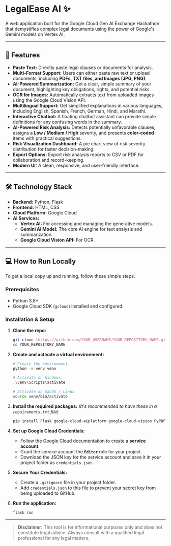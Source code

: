 # LegalEase AI ✨

A web application built for the Google Cloud Gen AI Exchange Hackathon that demystifies complex legal documents using the power of Google's Gemini models on Vertex AI.

---

## 🚀 Features

-   **Paste Text:** Directly paste legal clauses or documents for analysis.
-   **Multi-Format Support:** Users can either paste raw text or upload documents, including **PDFs, TXT files, and Images (JPG, PNG)**.
-   **AI-Powered Summarization:** Get a clear, simple summary of your document, highlighting key obligations, rights, and potential risks.
-   **OCR for Images:** Automatically extracts text from uploaded images using the Google Cloud Vision API.
-   **Multilingual Support:** Get simplified explanations in various languages, including English, Spanish, French, German, Hindi, and Marathi.
-   **Interactive Chatbot:** A floating chatbot assistant can provide simple definitions for any confusing words in the summary.
-   **AI-Powered Risk Analysis:** Detects potentially unfavorable clauses, assigns a **Low / Medium / High** severity, and presents **color-coded** items with practical suggestions.
-   **Risk Visualization Dashboard:** A pie chart view of risk severity distribution for faster decision-making.
-   **Export Options:** Export risk analysis reports to CSV or PDF for collaboration and record-keeping.
-   **Modern UI:** A clean, responsive, and user-friendly interface.

---

## 🛠️ Technology Stack

-   **Backend:** Python, Flask
-   **Frontend:** HTML, CSS
-   **Cloud Platform:** Google Cloud
-   **AI Services:**
    -   **Vertex AI:** For accessing and managing the generative models.
    -   **Gemini AI Model:** The core AI engine for text analysis and summarization.
    -   **Google Cloud Vision API:** For OCR.

---

## 💻 How to Run Locally

To get a local copy up and running, follow these simple steps.

### Prerequisites

-   Python 3.8+
-   Google Cloud SDK (`gcloud`) installed and configured.

### Installation & Setup

1.  **Clone the repo:**
    ```sh
    git clone [https://github.com/YOUR_USERNAME/YOUR_REPOSITORY_NAME.git](https://github.com/YOUR_USERNAME/YOUR_REPOSITORY_NAME.git)
    cd YOUR_REPOSITORY_NAME
    ```

2.  **Create and activate a virtual environment:**
    ```sh
    # Create the environment
    python -m venv venv

    # Activate on Windows
    .\venv\Scripts\activate

    # Activate on macOS / Linux
    source venv/bin/activate
    ```

3.  **Install the required packages:**
    *(It's recommended to have these in a `requirements.txt` file)*
    ```sh
    pip install Flask google-cloud-aiplatform google-cloud-vision PyPDF2 Markdown
    ```

4.  **Set up Google Cloud Credentials:**
    -   Follow the Google Cloud documentation to create a **service account**.
    -   Grant the service account the **`Editor`** role for your project.
    -   Download the JSON key for the service account and save it in your project folder as `credentials.json`.

5.  **Secure Your Credentials:**
    -   Create a `.gitignore` file in your project folder.
    -   Add `credentials.json` to this file to prevent your secret key from being uploaded to GitHub.

6.  **Run the application:**
    ```sh
    flask run
    ```

---

> **Disclaimer:** This tool is for informational purposes only and does not constitute legal advice. Always consult with a qualified legal professional for any legal matters.
